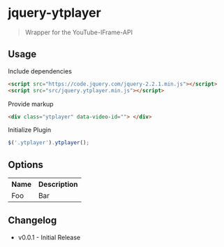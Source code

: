 jquery-ytplayer
==============

> Wrapper for the YouTube-IFrame-API

Usage
-----

Include dependencies

```html
<script src="https://code.jquery.com/jquery-2.2.1.min.js"></script>
<script src="src/jquery.ytplayer.min.js"></script>
```

Provide markup

```html
<div class="ytplayer" data-video-id=""> </div>
```

Initialize Plugin

```js
$('.ytplayer').ytplayer();
```

Options
-------
<table>
  <tr>
    <th>Name</th><th>Description</th>
  </tr>
  <tr>
    <td>Foo</td><td>Bar</td>
  </tr>
</table>


## Changelog

* v0.0.1 - Initial Release